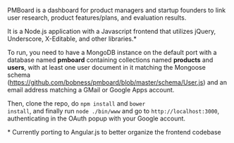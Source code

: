 PMBoard is a dashboard for product managers and startup founders to link user research, product features/plans, 
and evaluation results.

It is a Node.js application with a Javascript frontend that utilizes jQuery, Underscore, X-Editable, and other libraries.*

To run, you need to have a MongoDB instance on the default port with a database named **pmboard** 
containing collections named **products** and **users**, with at least one user document in it matching 
the Mongoose schema (https://github.com/bobness/pmboard/blob/master/schema/User.js) and an email address 
matching a GMail or Google Apps account. 

Then, clone the repo, do <code>npm install</code> and <code>bower install</code>, and finally run <code>node ./bin/www</code> 
and go to <code>http://localhost:3000</code>, authenticating in the OAuth popup with your Google account.

\* Currently porting to Angular.js to better organize the frontend codebase
